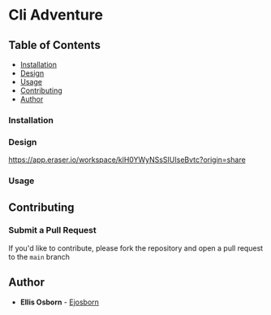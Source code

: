 # Cli Adventure

## Table of Contents

- [Installation](#installation)
- [Design](#design)
- [Usage](#usage)
- [Contributing](#contributing)
- [Author](#author)

### Installation

### Design

https://app.eraser.io/workspace/klH0YWyNSsSIUIseBvtc?origin=share

### Usage

## Contributing

### Submit a Pull Request

If you'd like to contribute, please fork the repository and open a pull request to the `main` branch

## Author

- **Ellis Osborn** - [Ejosborn](https://github.com/ejosborn)
